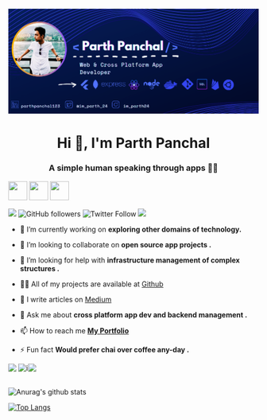 ![](https://github.com/parthpanchal123/parthpanchal123/blob/master/my_readme.png)  
<h1 align="center">Hi 👋, I'm Parth Panchal</h1>
<h3 align="center">A simple human speaking through apps 👨‍💻</h3>

[<img src="https://www.flaticon.com/svg/vstatic/svg/2111/2111465.svg?token=exp=1611654069~hmac=f1a9f39f8a47906ec6e4685352744739"  width="38" height="38">](https://www.linkedin.com/in/parthpanchal123/) 
[<img src="https://www.flaticon.com/svg/vstatic/svg/2111/2111470.svg?token=exp=1611654351~hmac=13d352c4a8c2bbca60182ed4fa9f45cf"  width="38" height="38">](https://parthpanchal53.medium.com/) 
[<img src="https://cdn3.iconfinder.com/data/icons/logos-and-brands-adobe/512/84_Dev-512.png"  width="38" height="38">](https://dev.to/parthpanchal123)

![](https://komarev.com/ghpvc/?username=parthpanchal123)
![GitHub followers](https://img.shields.io/github/followers/parthpanchal123?logo=Github&style=flat-square)
![Twitter Follow](https://img.shields.io/twitter/follow/im_parth_24) 
[<img src="https://img.shields.io/twitter/url?color=grey&label=Connect&logo=Linkedin&style=flat-square&url=https%3A%2F%2Fwww.linkedin.com%2Fin%2Fparthpanchal123%2F">](https://www.linkedin.com/in/parthpanchal123/)

- 🔭 I’m currently working on **exploring other domains of technology.**

- 👯 I’m looking to collaborate on **open source app projects .**

- 🤔 I’m looking for help with **infrastructure management of complex structures .**

- 👨‍💻 All of my projects are available at [Github](https://github.com/parthpanchal123)

- 📝 I write articles on [Medium](https://medium.com/@parthpanchal53)

- 💬 Ask me about **cross platform app dev and backend management .**

- 📫 How to reach me **[My Portfolio](https://parthpanchal.me/)**   
- ⚡ Fun fact **Would prefer chai over coffee any-day .**  




<p align="left">
<a href="https://dev.to/parthpanchal123" target="blank"><img align="left" src="https://cdn.jsdelivr.net/npm/simple-icons@3.0.1/icons/dev-dot-to.svg" alt="parthpanchal123" height="20" width="20" /></a>
<a href="https://twitter.com/im_parth_24" target="blank"><img align="left" src="https://cdn.jsdelivr.net/npm/simple-icons@3.0.1/icons/twitter.svg" alt="im_parth_24" height="20" width="20" /></a>
<a href="https://linkedin.com/in/parthpanchal123" target="blank"><img align="left" src="https://cdn.jsdelivr.net/npm/simple-icons@3.0.1/icons/linkedin.svg" alt="parthpanchal123" height="20" width="20" /></a>
  
</p>  
</br>
</br>

![Anurag's github stats](https://github-readme-stats.vercel.app/api?username=parthpanchal123&show_icons=true&theme=material-palenight)


[![Top Langs](https://github-readme-stats.vercel.app/api/top-langs/?username=anuraghazra&layout=compact&theme=material-palenight)](https://github.com/anuraghazra/github-readme-stats)



